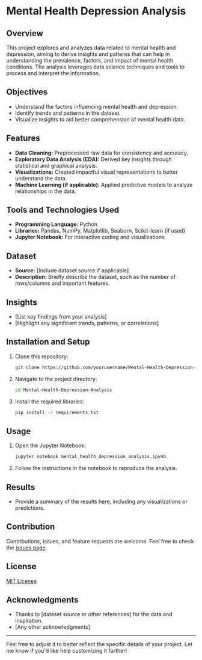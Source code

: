 # Mental Health Depression Analysis

## Overview

This project explores and analyzes data related to mental health and depression, aiming to derive insights and patterns that can help in understanding the prevalence, factors, and impact of mental health conditions. The analysis leverages data science techniques and tools to process and interpret the information.

## Objectives

- Understand the factors influencing mental health and depression.
- Identify trends and patterns in the dataset.
- Visualize insights to aid better comprehension of mental health data.

## Features

- **Data Cleaning:** Preprocessed raw data for consistency and accuracy.
- **Exploratory Data Analysis (EDA):** Derived key insights through statistical and graphical analysis.
- **Visualizations:** Created impactful visual representations to better understand the data.
- **Machine Learning (if applicable):** Applied predictive models to analyze relationships in the data.

## Tools and Technologies Used

- **Programming Language:** Python
- **Libraries:** Pandas, NumPy, Matplotlib, Seaborn, Scikit-learn (if used)
- **Jupyter Notebook:** For interactive coding and visualizations

## Dataset

- **Source:** [Include dataset source if applicable]
- **Description:** Briefly describe the dataset, such as the number of rows/columns and important features.

## Insights

- [List key findings from your analysis]
- [Highlight any significant trends, patterns, or correlations]

## Installation and Setup

1. Clone this repository:
   ```bash
   git clone https://github.com/yourusername/Mental-Health-Depression-Analysis.git
   ```
2. Navigate to the project directory:
   ```bash
   cd Mental-Health-Depression-Analysis
   ```
3. Install the required libraries:
   ```bash
   pip install -r requirements.txt
   ```

## Usage

1. Open the Jupyter Notebook:
   ```bash
   jupyter notebook mental_health_depression_analysis.ipynb
   ```
2. Follow the instructions in the notebook to reproduce the analysis.

## Results

- Provide a summary of the results here, including any visualizations or predictions.

## Contribution

Contributions, issues, and feature requests are welcome. Feel free to check the [issues page](https://github.com/yourusername/Mental-Health-Depression-Analysis/issues).

## License

[MIT License](LICENSE)

## Acknowledgments

- Thanks to [dataset source or other references] for the data and inspiration.
- [Any other acknowledgments]

---

Feel free to adjust it to better reflect the specific details of your project. Let me know if you'd like help customizing it further!